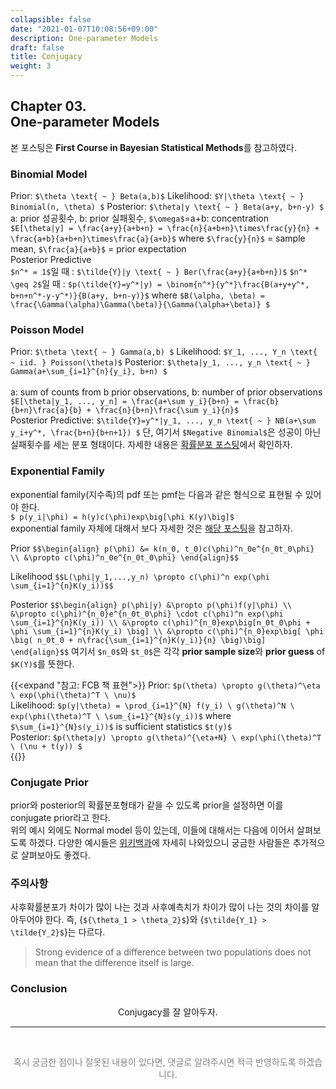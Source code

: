 ```yaml
---
collapsible: false
date: "2021-01-07T10:08:56+09:00"
description: One-parameter Models
draft: false
title: Conjugacy
weight: 3
---
```


## Chapter 03. <br> One-parameter Models
본 포스팅은 **First Course in Bayesian Statistical Methods**를 참고하였다.

### Binomial Model
Prior: `$\theta \text{ ~ } Beta(a,b)$`
Likelihood: `$Y|\theta \text{ ~ } Binomial(n, \theta) $`
Posterior: `$\theta|y \text{ ~ } Beta(a+y, b+n-y) $` <br>
a: prior 성공횟수, b: prior 실패횟수, `$\omega$`=a+b: concentration <br>
`$E[\theta|y] = \frac{a+y}{a+b+n} = \frac{n}{a+b+n}\times\frac{y}{n} + \frac{a+b}{a+b+n}\times\frac{a}{a+b}$` where `$\frac{y}{n}$` = sample mean, `$\frac{a}{a+b}$` = prior expectation <br>
Posterior Predictive  
`$n^* = 1$`일 때 : `$\tilde{Y}|y \text{ ~ } Ber(\frac{a+y}{a+b+n})$`
`$n^* \geq 2$`일 때 : `$p(\tilde{Y}=y^*|y) = \binom{n^*}{y^*}\frac{B(a+y+y^*, b+n+n^*-y-y^*)}{B(a+y, b+n-y)}$` where `$B(\alpha, \beta) = \frac{\Gamma(\alpha)\Gamma(\beta)}{\Gamma(\alpha+\beta)} $`

### Poisson Model
Prior: `$\theta \text{ ~ } Gamma(a,b) $`
Likelihood: `$Y_1, ..., Y_n \text{ ~ iid. } Poisson(\theta)$`
Posterior: `$\theta|y_1, ..., y_n \text{ ~ } Gamma(a+\sum_{i=1}^{n}{y_i}, b+n) $` <br>  
a: sum of counts from b prior observations, b: number of prior observations <br>
`$E[\theta|y_1, ..., y_n] = \frac{a+\sum y_i}{b+n} = \frac{b}{b+n}\frac{a}{b} + \frac{n}{b+n}\frac{\sum y_i}{n}$` <br>
Posterior Predictive: `$\tilde{Y}=y^*|y_1, ..., y_n \text{ ~ } NB(a+\sum y_i+y^*, \frac{b+n}{b+n+1}) $`
단, 여기서 `$Negative Binomial$`은 성공이 아닌 실패횟수를 세는 분포 형태이다. 자세한 내용은 [확률분포 포스팅](/posts/statistics/statistics/probability_distribution/)에서 확인하자.

### Exponential Family
exponential family(지수족)의 pdf 또는 pmf는 다음과 같은 형식으로 표현될 수 있어야 한다.  
`$ p(y_i|\phi) = h(y)c(\phi)exp\big[\phi K(y)\big]$`  
exponential family 자체에 대해서 보다 자세한 것은 [해당 포스팅](/posts/statistics/statistics/exponential_family/)을 참고하자.

Prior
`$$\begin{align}
p(\phi) &= k(n_0, t_0)c(\phi)^n_0e^{n_0t_0\phi} \\
&\propto c(\phi)^n_0e^{n_0t_0\phi}
\end{align}$$`

Likelihood
`$$L(\phi|y_1,...,y_n) \propto c(\phi)^n exp(\phi \sum_{i=1}^{n}K(y_i))$$`

Posterior
`$$\begin{align}
p(\phi|y) &\propto p(\phi)f(y|\phi) \\
&\propto c(\phi)^{n_0}e^{n_0t_0\phi} \cdot c(\phi)^n exp(\phi \sum_{i=1}^{n}K(y_i)) \\
&\propto c(\phi)^{n_0}exp\big[n_0t_0\phi + \phi \sum_{i=1}^{n}K(y_i) \big] \\
&\propto c(\phi)^{n_0}exp\big[ \phi \big( n_0t_0 + n\frac{\sum_{i=1}^{n}K(y_i)}{n} \big)\big]
\end{align}$$`
여기서 `$n_0$`와 `$t_0$`은 각각 **prior sample size**와 **prior guess** of `$K(Y)$`를 뜻한다.


{{<expand "참고: FCB 책 표현">}}
Prior: `$p(\theta) \propto g(\theta)^\eta \ exp(\phi(\theta)^T \ \nu)$`  
Likelihood: `$p(y|\theta) = \prod_{i=1}^{N} f(y_i) \ g(\theta)^N \ exp(\phi(\theta)^T \ \sum_{i=1}^{N}s(y_i))$` where `$\sum_{i=1}^{N}s(y_i))$` is sufficient statistics `$t(y)$`  
Posterior: `$p(\theta|y) \propto g(\theta)^{\eta+N} \ exp(\phi(\theta)^T \ (\nu + t(y)) $`  
{{</expand>}}

### Conjugate Prior
prior와 posterior의 확률분포형태가 같을 수 있도록 prior을 설정하면 이를 conjugate prior라고 한다.  
위의 예시 외에도 Normal model 등이 있는데, 이들에 대해서는 다음에 이어서 살펴보도록 하겠다.
다양한 예시들은 [위키백과](https://en.wikipedia.org/wiki/Conjugate_prior)에 자세히 나와있으니 궁금한 사람들은 추가적으로 살펴보아도 좋겠다.

### 주의사항
사후확률분포가 차이가 많이 나는 것과 사후예측치가 차이가 많이 나는 것의 차이를 알아두어야 한다. 즉, {`${\theta_1 > \theta_2}$`}와 {`$\tilde{Y_1} > \tilde{Y_2}$`}는 다르다.
> Strong evidence of a difference between two populations does not mean that the difference itself is large.

### Conclusion
<p style='text-align: center'> Conjugacy를 잘 알아두자. </p> 

---
<br> 
<p style='text-align: center; color:gray'> 혹시 궁금한 점이나 잘못된 내용이 있다면, 댓글로 알려주시면 적극 반영하도록 하겠습니다. </p>

<br>
<br>
